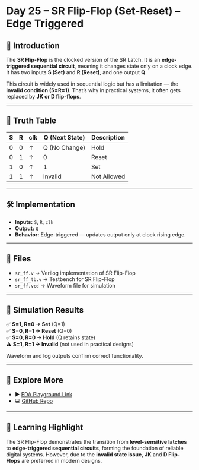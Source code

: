 # Day 25 – SR Flip-Flop (Set-Reset) – Edge Triggered

## 📘 Introduction
The **SR Flip-Flop** is the clocked version of the SR Latch. It is an **edge-triggered sequential circuit**, meaning it changes state only on a clock edge. It has two inputs **S (Set)** and **R (Reset)**, and one output **Q**.

This circuit is widely used in sequential logic but has a limitation — the **invalid condition (S=R=1)**. That’s why in practical systems, it often gets replaced by **JK or D flip-flops**.

---

## 📜 Truth Table

| **S** | **R** | **clk** | **Q (Next State)** | **Description**       |
|-------|-------|---------|---------------------|-----------------------|
| 0     | 0     | ↑       | Q (No Change)      | Hold                  |
| 0     | 1     | ↑       | 0                   | Reset                 |
| 1     | 0     | ↑       | 1                   | Set                   |
| 1     | 1     | ↑       | Invalid             | Not Allowed           |

---

## 🛠️ Implementation
- **Inputs:** `S`, `R`, `clk`
- **Output:** `Q`
- **Behavior:** Edge-triggered — updates output only at clock rising edge.

---

## 📂 Files
- `sr_ff.v` → Verilog implementation of SR Flip-Flop  
- `sr_ff_tb.v` → Testbench for SR Flip-Flop  
- `sr_ff.vcd` → Waveform file for simulation  

---

## 🧪 Simulation Results
✅ **S=1, R=0 → Set** (Q=1)  
✅ **S=0, R=1 → Reset** (Q=0)  
✅ **S=0, R=0 → Hold** (Q retains state)  
⚠️ **S=1, R=1 → Invalid** (not used in practical designs)  

Waveform and log outputs confirm correct functionality.

---

## 🔗 Explore More
- ▶️ [EDA Playground Link](https://edaplayground.com/x/D3qE)  
- 💻 [GitHub Repo](https://github.com/mitanshigaur09/verilog)

---

## 🚀 Learning Highlight
The SR Flip-Flop demonstrates the transition from **level-sensitive latches** to **edge-triggered sequential circuits**, forming the foundation of reliable digital systems. However, due to the **invalid state issue**, **JK** and **D Flip-Flops** are preferred in modern designs.
